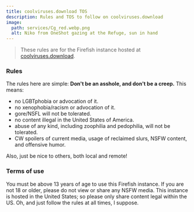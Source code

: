 ```yaml
---
title: coolviruses.download TOS
description: Rules and TOS to follow on coolviruses.download
image:
  path: services/Cg_red.webp.png
  alt: Niko from OneShot gazing at the Refuge, sun in hand
---
```


> These rules are for the Firefish instance hosted at [coolviruses.download](https://coolviruses.download).

### Rules

The rules here are simple: **Don't be an asshole, and don't be a creep.**
This means:

- no LGBTphobia or advocation of it.
- no xenophobia/racism or advocation of it.
- gore/NSFL will not be tolerated.
- no content illegal in the United States of America.
- abuse of any kind, including zoophilia and pedophilia, will not be tolerated.
- CW spoilers of current media, usage of reclaimed slurs, NSFW content, and offensive humor.

Also, just be nice to others, both local and remote!

### Terms of use
You must be above 13 years of age to use this Firefish instance. If you are not 18 or older, please do not view or share any NSFW media. This instance is hosted in the United States; so please only share content legal within the US. Oh, and just follow the rules at all times, I suppose.